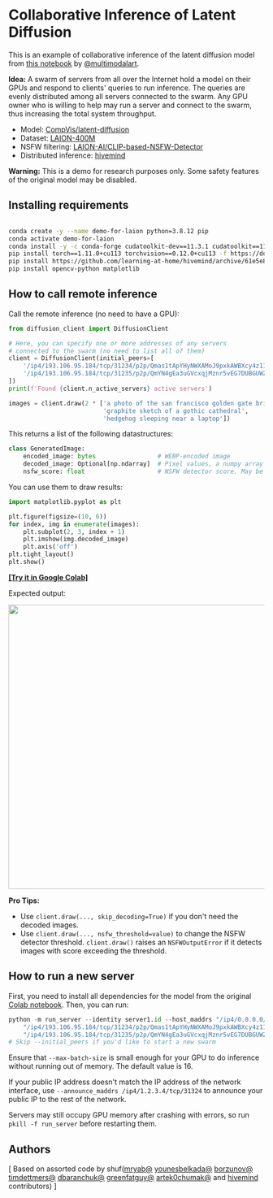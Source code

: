 # Collaborative Inference of Latent Diffusion

This is an example of collaborative inference of the latent diffusion model from [this notebook](https://colab.research.google.com/github/multimodalart/latent-diffusion-notebook/blob/main/Latent_Diffusion_LAION_400M_model_text_to_image.ipynb) by [@multimodalart](https://twitter.com/multimodalart).

**Idea:** A swarm of servers from all over the Internet hold a model on their GPUs and respond to clients' queries to run inference.
The queries are evenly distributed among all servers connected to the swarm. Any GPU owner who is willing to help may
run a server and connect to the swarm, thus increasing the total system throughput.

- Model: [CompVis/latent-diffusion](https://github.com/CompVis/latent-diffusion)
- Dataset: [LAION-400M](https://laion.ai/laion-400-open-dataset/)
- NSFW filtering: [LAION-AI/CLIP-based-NSFW-Detector](https://github.com/LAION-AI/CLIP-based-NSFW-Detector)
- Distributed inference: [hivemind](https://github.com/learning-at-home/hivemind)

**Warning:** This is a demo for research purposes only. Some safety features of the original model may be disabled.

## Installing requirements
```bash

conda create -y --name demo-for-laion python=3.8.12 pip
conda activate demo-for-laion
conda install -y -c conda-forge cudatoolkit-dev==11.3.1 cudatoolkit==11.3.1 cudnn==8.2.1.32
pip install torch==1.11.0+cu113 torchvision==0.12.0+cu113 -f https://download.pytorch.org/whl/torch_stable.html
pip install https://github.com/learning-at-home/hivemind/archive/61e5e8c1f33dd2390e6d0d0221e2de6e75741a9c.zip
pip install opencv-python matplotlib
```

## How to call remote inference

Call the remote inference (no need to have a GPU):

```python
from diffusion_client import DiffusionClient

# Here, you can specify one or more addresses of any servers
# connected to the swarm (no need to list all of them)
client = DiffusionClient(initial_peers=[
    '/ip4/193.106.95.184/tcp/31234/p2p/Qmas1tApYHyNWXAMoJ9pxkAWBXcy4z11yquoAM3eiF1E86',
    '/ip4/193.106.95.184/tcp/31235/p2p/QmYN4gEa3uGVcxqjMznr5vEG7DUBGUWZgT98Rnrs6GU4Hn',
])
print(f'Found {client.n_active_servers} active servers')

images = client.draw(2 * ['a photo of the san francisco golden gate bridge',
                          'graphite sketch of a gothic cathedral',
                          'hedgehog sleeping near a laptop'])
```

This returns a list of the following datastructures:

```python
class GeneratedImage:
    encoded_image: bytes                 # WEBP-encoded image
    decoded_image: Optional[np.ndarray]  # Pixel values, a numpy array of shape (height, width, 3)
    nsfw_score: float                    # NSFW detector score. May be used for extra filtering
```

You can use them to draw results:

```python
import matplotlib.pyplot as plt

plt.figure(figsize=(10, 6))
for index, img in enumerate(images):
    plt.subplot(2, 3, index + 1)
    plt.imshow(img.decoded_image)
    plt.axis('off')
plt.tight_layout()
plt.show()
```

**[[Try it in Google Colab]](https://colab.research.google.com/drive/1_XtEjXzskKRrgPcvCYXjLu2g34jZE0Zo?usp=sharing)**

Expected output:

<img src="https://github.com/learning-at-home/demo-for-laion/blob/main/img/example_output.png" width="560">

**Pro Tips:**

- Use `client.draw(..., skip_decoding=True)` if you don't need the decoded images.
- Use `client.draw(..., nsfw_threshold=value)` to change the NSFW detector threshold.
    `client.draw()` raises an `NSFWOutputError` if it detects images with score exceeding the threshold.

## How to run a new server

First, you need to install all dependencies for the model from the original [Colab notebook](https://colab.research.google.com/github/multimodalart/latent-diffusion-notebook/blob/main/Latent_Diffusion_LAION_400M_model_text_to_image.ipynb). Then, you can run:

```python
python -m run_server --identity server1.id --host_maddrs "/ip4/0.0.0.0/tcp/31234" --initial_peers \
    "/ip4/193.106.95.184/tcp/31234/p2p/Qmas1tApYHyNWXAMoJ9pxkAWBXcy4z11yquoAM3eiF1E86" \
    "/ip4/193.106.95.184/tcp/31235/p2p/QmYN4gEa3uGVcxqjMznr5vEG7DUBGUWZgT98Rnrs6GU4Hn"
# Skip --initial_peers if you'd like to start a new swarm
```

Ensure that `--max-batch-size` is small enough for your GPU to do inference without running out of memory. The default value is 16.

If your public IP address doesn't match the IP address of the network interface, use `--announce_maddrs /ip4/1.2.3.4/tcp/31324`
to announce your public IP to the rest of the network.

Servers may still occupy GPU memory after crashing with errors, so run `pkill -f run_server` before restarting them.

## Authors

[
Based on assorted code by shuf([mryab@](https://github.com/mryab) [younesbelkada@](https://github.com/younesbelkada) [borzunov@](https://github.com/borzunov) [timdettmers@](https://github.com/timdettmers) [dbaranchuk@](https://github.com/dbaranchuk) [greenfatguy@](https://github.com/GreenFatGuy) [artek0chumak@](https://github.com/artek0chumak) and [hivemind](https://github.com/learning-at-home/hivemind) contributors)
]
